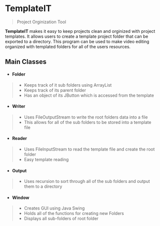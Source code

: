 # TemplateIT
> Project Orginization Tool

__TemplateIT__ makes it easy to keep projects clean and orginized with project templates. It allows users to create a template project folder that can be exported to a directory. This program can be used to make video editing organized with templated folders for all of the users resources. 


## Main Classes
* #### __Folder__
>  * Keeps track of it sub folders using ArrayList
>  * Keeps track of its parent folder
>  * Has an object of its JButton which is accessed from the template

* #### __Writer__
>  * Uses FileOutputStream to write the root folders data into a file
>  * This allows for all of the sub folders to be stored into a template file

* #### __Reader__
>  * Uses FileInputStream to read the template file and create the root folder
>  * Easy template reading

* #### __Output__
>  * Uses recursion to sort through all of the sub folders and output them to a directory

* #### __Window__
>  * Creates GUI using Java Swing
>  * Holds all of the functions for creating new Folders 
>  * Displays all sub-folders of root folder

